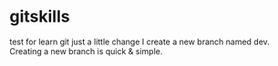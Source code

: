 # gitskills
test for learn git
just a little change
I create a new branch named dev.
Creating a new branch is quick & simple.
